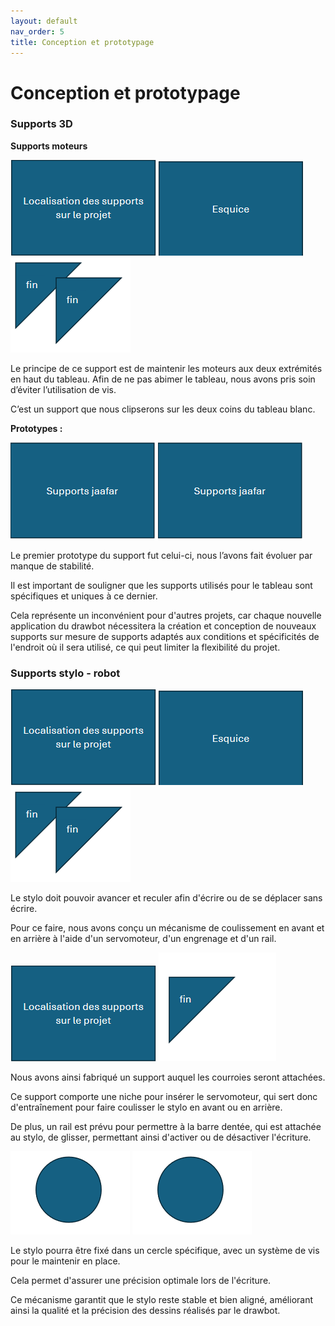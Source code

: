 ```yaml
---
layout: default
nav_order: 5
title: Conception et prototypage
---
```


# Conception et prototypage

### **Supports 3D**

**Supports moteurs**

![localisation](images/localisation.png) ![Esquice](images/Esquice.png) ![Fin](images/fin.png)

Le principe de ce support est de maintenir les moteurs aux deux extrémités en haut du tableau. Afin de ne pas abimer le tableau, nous avons pris soin d’éviter l’utilisation de vis.

C’est un support que nous clipserons sur les deux coins du tableau blanc.

**Prototypes :**

![Supports](images/supports_jaafar.png) ![Supports](images/supports_jaafar.png)

Le premier prototype du support fut celui-ci, nous l’avons fait évoluer par manque de stabilité.

Il est important de souligner que les supports utilisés pour le tableau sont spécifiques et uniques à ce dernier.

Cela représente un inconvénient pour d'autres projets, car chaque nouvelle application du drawbot nécessitera la création et conception de nouveaux supports sur mesure de supports adaptés aux conditions et spécificités de l'endroit où il sera utilisé, ce qui peut limiter la flexibilité du projet.

### **Supports stylo - robot**

![localisation](images/localisation.png) ![Esquice](images/Esquice.png) ![Fin](images/fin.png)

Le stylo doit pouvoir avancer et reculer afin d'écrire ou de se déplacer sans écrire.

Pour ce faire, nous avons conçu un mécanisme de coulissement en avant et en arrière à l'aide d'un servomoteur, d'un engrenage et d'un rail.

![localisation](images/localisation.png) ![Finv1](images/finv1.png)

Nous avons ainsi fabriqué un support auquel les courroies seront attachées.

Ce support comporte une niche pour insérer le servomoteur, qui sert donc d'entraînement pour faire coulisser le stylo en avant ou en arrière.

De plus, un rail est prévu pour permettre à la barre dentée, qui est attachée au stylo, de glisser, permettant ainsi d'activer ou de désactiver l'écriture.

![Rond](images/rond.png) ![Rond](images/rond.png)

Le stylo pourra être fixé dans un cercle spécifique, avec un système de vis pour le maintenir en place.

Cela permet d'assurer une précision optimale lors de l'écriture.

Ce mécanisme garantit que le stylo reste stable et bien aligné, améliorant ainsi la qualité et la précision des dessins réalisés par le drawbot.
